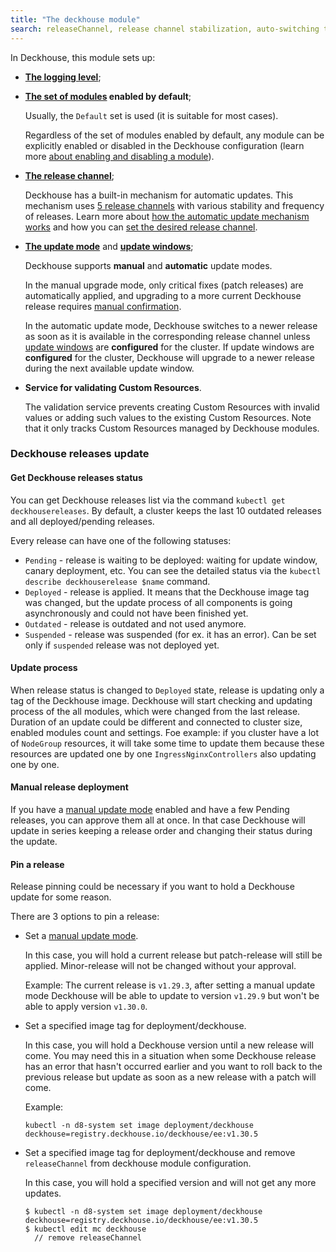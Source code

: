 ```yaml
---
title: "The deckhouse module"
search: releaseChannel, release channel stabilization, auto-switching the release channel
---
```


In Deckhouse, this module sets up:
- **[The logging level](configuration.html#parameters-loglevel)**;
- **[The set of modules](configuration.html#parameters-bundle) enabled by default**;

  Usually, the `Default` set is used (it is suitable for most cases).

  Regardless of the set of modules enabled by default, any module can be explicitly enabled or disabled in the Deckhouse configuration (learn more [about enabling and disabling a module](../../#enabling-and-disabling-the-module)).
- **[The release channel](configuration.html#parameters-releasechannel)**;

  Deckhouse has a built-in mechanism for automatic updates. This mechanism uses [5 release channels](../../deckhouse-release-channels.html) with various stability and frequency of releases. Learn more about [how the automatic update mechanism works](../../deckhouse-faq.html#how-does-automatic-deckhouse-update-work) and how you can [set the desired release channel](../../deckhouse-faq.html#how-do-i-set-the-desired-release-channel).
- **[The update mode](configuration.html#parameters-update-mode)** and **[update windows](configuration.html#parameters-update-windows)**;

  Deckhouse supports **manual** and **automatic** update modes.

  In the manual upgrade mode, only critical fixes (patch releases) are automatically applied, and upgrading to a more current Deckhouse release requires [manual confirmation](cr.html#deckhouserelease-v1alpha1-approved).

  In the automatic update mode, Deckhouse switches to a newer release as soon as it is available in the corresponding release channel unless [update windows](configuration.html#parameters-update-windows) are **configured** for the cluster. If update windows are **configured** for the cluster, Deckhouse will upgrade to a newer release during the next available update window.

- **Service for validating Custom Resources**.

  The validation service prevents creating Custom Resources with invalid values or adding such values to the existing Custom Resources. Note that it only tracks Custom Resources managed by Deckhouse modules.

### Deckhouse releases update

#### Get Deckhouse releases status

You can get Deckhouse releases list via the command `kubectl get deckhousereleases`. By default, a cluster keeps the last 10 outdated releases and all deployed/pending releases.

Every release can have one of the following statuses:
* `Pending` - release is waiting to be deployed: waiting for update window, canary deployment, etc. You can see the detailed status via the `kubectl describe deckhouserelease $name` command.
* `Deployed` - release is applied. It means that the Deckhouse image tag was changed, but the update process of all components
is going asynchronously and could not have been finished yet.
* `Outdated` - release is outdated and not used anymore.
* `Suspended` - release was suspended (for ex. it has an error). Can be set only if `suspended` release was not deployed yet.

#### Update process

When release status is changed to `Deployed` state, release is updating only a tag of the Deckhouse image.
Deckhouse will start checking and updating process of the all modules, which were changed from the last release.
Duration of an update could be different and connected to cluster size, enabled modules count and settings.
Foe example: if you cluster have a lot of `NodeGroup` resources, it will take some time to update them because these resources are updated one by one
`IngressNginxControllers` also updating one by one.

#### Manual release deployment

If you have a [manual update mode](usage.html#manual-update-confirmation) enabled and have a few Pending releases,
you can approve them all at once. In that case Deckhouse will update in series keeping a release order and changing their status during the update.

#### Pin a release

Release pinning could be necessary if you want to hold a Deckhouse update for some reason.

There are 3 options to pin a release:
- Set a [manual update mode](usage.html#manual-update-confirmation).

  In this case, you will hold a current release but patch-release will still be applied. Minor-release will not be changed without your approval.

  Example: The current release is `v1.29.3`, after setting a manual update mode Deckhouse will be able to update to version `v1.29.9` but won't be able to apply version `v1.30.0`.

- Set a specified image tag for deployment/deckhouse.

  In this case, you will hold a Deckhouse version until a new release will come. You may need this in a situation when some Deckhouse release has an error that hasn't occurred earlier and you want to roll back to the previous release but update as soon as a new release with a patch will come.

  Example:
  
  ```shell
  kubectl -n d8-system set image deployment/deckhouse deckhouse=registry.deckhouse.io/deckhouse/ee:v1.30.5
  ```

- Set a specified image tag for deployment/deckhouse and remove `releaseChannel` from deckhouse module configuration.

  In this case, you will hold a specified version and will not get any more updates.

  ```shell
  $ kubectl -n d8-system set image deployment/deckhouse deckhouse=registry.deckhouse.io/deckhouse/ee:v1.30.5
  $ kubectl edit mc deckhouse
    // remove releaseChannel
  ```
